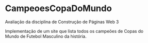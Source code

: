 # CampeoesCopaDoMundo

Avaliação da disciplina de Construção de Páginas Web 3

Implementação de um site que lista todos os campeões de Copas do Mundo de Futebol Masculino da história. 